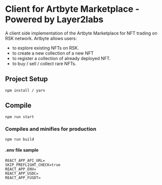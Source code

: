 # Client for Artbyte Marketplace - Powered by Layer2labs

A client side implementation of the Artbyte  Marketplace  for NFT trading on RSK network.
Artbyte allows users: 
- to explore existing NFTs on RSK.
- to create a new collection of a new NFT
- to register a collection of already deployed NFT.
- to buy / sell / collect rare NFTs.


## Project Setup
```
npm install / yarn
```

## Compile
```
npm run start
```

### Compiles and minifies for production
```
npm run build
```

#### .env file sample
```
REACT_APP_API_URL=
SKIP_PREFLIGHT_CHECK=true
REACT_APP_ENV=
REACT_APP_USDC=
REACT_APP_FUSDT=
```
